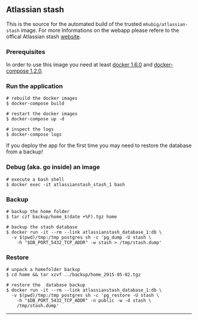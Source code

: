 ## Atlassian stash

This is the source for the automated build of the trusted `mhubig/atlassian-stash`
image. For more Informations on the webapp please refere to the offical Atlassian stash
[website][1].

### Prerequisites

In order to use this image you need at least [docker 1.6.0][2] and [docker-compose 1.2.0][3].

### Run the application

    # rebuild the docker images
    $ docker-compose build

    # restart the docker images
    $ docker-compose up -d

    # inspect the logs
    $ docker-compose logs

If you deploy the app for the first time you may need to restore the database from a backup!

### Debug (aka. go inside) an image

    # execute a bash shell
    $ docker exec -it atlassianstash_stash_1 bash

### Backup

    # backup the home folder
    $ tar czf backup/home_$(date +%F).tgz home

    # backup the stash database
    $ docker run -it --rm --link atlassianstash_database_1:db \
      -v $(pwd)/tmp:/tmp postgres sh -c 'pg_dump -U stash \
        -h "$DB_PORT_5432_TCP_ADDR" -w stash > /tmp/stash.dump'

### Restore

    # unpack a homefolder backup
    $ cd home && tar xzvf ../backup/home_2015-05-02.tgz

    # restore the  database backup
    $ docker run -it --rm --link atlassianstash_database_1:db \
      -v $(pwd)/tmp:/tmp postgres sh -c 'pg_restore -U stash \
        -h "$DB_PORT_5432_TCP_ADDR" -n public -w -d stash \
        /tmp/stash.dump'

---
[1]: https://www.atlassian.com/software/stash
[2]: https://docs.docker.com/installation
[3]: https://docs.docker.com/compose
